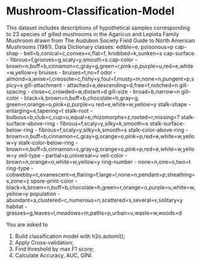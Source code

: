 # Mushroom-Classification-Model
This dataset includes descriptions of hypothetical samples corresponding to 23 species of
gilled mushrooms in the Agaricus and Lepiota Family Mushroom drawn from The Audubon
Society Field Guide to North American Mushrooms (1981).
Data Dictionary
classes: edible=e, poisonous=p
cap-shap - bell=b,conical=c,convex=x,flat=f, knobbed=k,sunken=s
cap-surface - fibrous=f,grooves=g,scaly=y,smooth=s
cap-color - brown=n,buff=b,cinnamon=c,gray=g,green=r,pink=p,purple=u,red=e,white=w,yellow=y
bruises - bruises=t,no=f
odor - almond=a,anise=l,creosote=c,fishy=y,foul=f,musty=m,none=n,pungent=p,spicy=s
gill-attachment - attached=a,descending=d,free=f,notched=n
gill-spacing - close=c,crowded=w,distant=d
gill-size - broad=b,narrow=n
gill-color - black=k,brown=n,buff=b,chocolate=h,gray=g, green=r,orange=o,pink=p,purple=u
red=e,white=w,yellow=y
stalk-shape - enlarging=e,tapering=t
stalk-root - bulbous=b,club=c,cup=u,equal=e,rhizomorphs=z,rooted=r,missing=?
stalk-surface-above-ring - fibrous=f,scaly=y,silky=k,smooth=s
stalk-surface-below-ring - fibrous=f,scaly=y,silky=k,smooth=s
stalk-color-above-ring - brown=n,buff=b,cinnamon=c,gray=g,orange=o,pink=p,red=e,white=w,yellow=y
stalk-color-below-ring - brown=n,buff=b,cinnamon=c,gray=g,orange=o,pink=p,red=e,white=w,yellow=y
veil-type - partial=p,universal=u
veil-color - brown=n,orange=o,white=w,yellow=y
ring-number - none=n,one=o,two=t
ring-type - cobwebby=c,evanescent=e,flaring=f,large=l,none=n,pendant=p,sheathing=s,zone=z
spore-print-color -black=k,brown=n,buff=b,chocolate=h,green=r,orange=o,purple=u,white=w,yellow=y
population - abundant=a,clustered=c,numerous=n,scattered=s,several=v,solitary=y
habitat - grasses=g,leaves=l,meadows=m,paths=p,urban=u,waste=w,woods=d

You are asked to
1. Build classification model with h2o.automl();
2. Apply Cross-validation;
3. Find threshold by max F1 score;
4. Calculate Accuracy, AUC, GİNİ.
